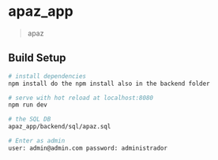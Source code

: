 # apaz_app

> apaz

## Build Setup

``` bash
# install dependencies
npm install do the npm install also in the backend folder

# serve with hot reload at localhost:8080
npm run dev

# the SQL DB
apaz_app/backend/sql/apaz.sql

# Enter as admin
user: admin@admin.com password: administrador
